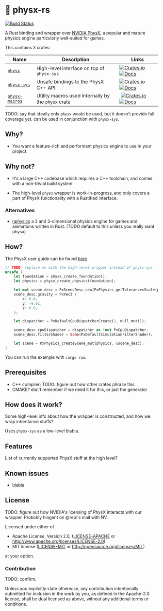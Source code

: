 # 🎳 physx-rs

[![Build Status](https://travis-ci.com/EmbarkStudios/physx-rs.svg?branch=master)](https://travis-ci.com/EmbarkStudios/physx-rs)

A Rust binding and wrapper over [NVIDIA PhysX](https://github.com/NVIDIAGameWorks/PhysX), a popular and mature physics engine particularly well-suited for games.

This contains 3 crates:

| Name | Description | Links |
| --- | --- | --- |
| [`physx`](physx/README.md) | High-level interface on top of `physx-sys` | [![Crates.io](https://img.shields.io/crates/v/physx.svg)](https://crates.io/crates/physx) [![Docs](https://docs.rs/physx/badge.svg)](https://docs.rs/physx) |
| [`physx-sys`](physx-sys/README.md) | Unsafe bindings to the PhysX C++ API | [![Crates.io](https://img.shields.io/crates/v/physx-sys.svg)](https://crates.io/crates/physx-sys) [![Docs](https://docs.rs/physx-sys/badge.svg)](https://docs.rs/physx-sys) |
| [`physx-macros`](physx-macros/README.md) | Utility macros used internally by the `physx` crate | [![Crates.io](https://img.shields.io/crates/v/physx-macros.svg)](https://crates.io/crates/physx-macros) [![Docs](https://docs.rs/physx-macros/badge.svg)](https://docs.rs/physx-macros) |

TODO: say that ideally only `physx` would be used, but it doesn't provide full coverage yet. can be used in conjunction with `physx-sys`.



## Why?

* You want a feature-rich and performant physics engine to use in your project.

## Why not?

* It's a large C++ codebase which requires a C++ toolchain, and comes with a non-trivial build system

* The high-level `physx` wrapper is work-in-progress, and only covers a part of PhysX functionality with a Rustified interface.

### Alternatives

* [nphysics](https://github.com/rustsim/nphysics) a 2 and 3-dimensional physics engine for games and animations written in Rust. (TODO default to this unless you really want physx)

## How?

The PhysX user guide can be found [here](https://gameworksdocs.nvidia.com/PhysX/4.1/documentation/physxguide/Manual/Introduction.html)

```Rust
// TODO: replace me with the high-level wrapper instead of physx-sys
unsafe {
    let foundation = physx_create_foundation();
    let physics = physx_create_physics(foundation);

    let mut scene_desc = PxSceneDesc_new(PxPhysics_getTolerancesScale(physics));
    scene_desc.gravity = PxVec3 {
        x: 0.0,
        y: -9.81,
        z: 0.0,
    };

    let dispatcher = PxDefaultCpuDispatcherCreate(2, null_mut());

    scene_desc.cpuDispatcher = dispatcher as *mut PxCpuDispatcher;
    scene_desc.filterShader = Some(PxDefaultSimulationFilterShader);

    let scene = PxPhysics_createScene_mut(physics, &scene_desc);
}
```
You can run the example with `cargo run`.

## Prerequisites

* C++ compiler; TODO: figure out how other crates phrase this.
* CMAKE? don't remember if we need it for this, or just the generator

## How does it work?

Some high-level info about how the wrapper is constructed, and how we wrap inheritance stuffs?


Uses `physx-sys` as a low-level blabla.

## Features

List of currently supported PhysX stuff at the high level?

## Known issues

* blabla

## License

TODO: figure out how NVIDIA's licensing of PhysX interacts with our wrapper. Probably hingent on @repi's mail with NV.

Licensed under either of

* Apache License, Version 2.0, ([LICENSE-APACHE](LICENSE-APACHE) or http://www.apache.org/licenses/LICENSE-2.0)
* MIT license ([LICENSE-MIT](LICENSE-MIT) or http://opensource.org/licenses/MIT)

at your option.

### Contribution

TODO: confirm.

Unless you explicitly state otherwise, any contribution intentionally
submitted for inclusion in the work by you, as defined in the Apache-2.0
license, shall be dual licensed as above, without any additional terms or
conditions.
